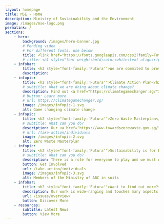 ```yaml
---
layout: homepage
title: MSE - Home
description: Ministry of Sustainability and the Environment
image: /images/mse-logo.png
permalink: /
sections:
    - hero:
        background: /images/hero-banner.jpg 
        # Pending video
        # For different fonts, use below
        title: <link href="https://fonts.googleapis.com/css2?family=Futura:ital,wght@0,700;1,700&display=swap" rel="stylesheet"><h1 style="font-family:'Futura','Lato';color:white;text-align:right;font-size:0.8em;line-height:1.1em">Sustainable.<br> Resource-efficient.<br>Climate-resilient.</h1>
        # title: <h1 style="font-weight:bold;color:white;text-align:right;font-size:0.8em;">Sustainable.<br> Resource-efficient.<br>Climate-resilient.<h1>
    - infobar:
        title: <h2 style="font-family:'Futura'">We are commited to providing Singaporeans with a clean and sustainable environment, and resilient supplies of safe food and water.</h2>
        description:  
    - infopic:
        title: <h2 style="font-family:'Futura'">Climate Action Plan</h2>
        # subtitle: What we are doing about climate change?
        description: Find out <a href="https://climategamechanger.sg/">what we are doing</a> to strengthen our climate change resilience and transition to a low-carbon future.
        # button: Learn more
        # url: https://climategamechanger.sg/
        image: /images/infopic-1.svg
        alt: Game changing climate change
    - infopic:
        title: <h2 style="font-family:'Futura'">Zero Waste Masterplan</h2>
        # subtitle: What can you do?
        description: Our <a href="https://www.towardszerowaste.gov.sg/">Zero Waste Masterplan</a> maps out key strategies including adopting a circular economy approach to waste and resource management and more. 
        # url: /take-action/individuals
        image: /images/infopic-2.svg
        alt: Zero Waste Masterplan
    - infopic:
        title: <h2 style="font-family:'Futura'">Sustainability is for Everyone</h2>
        # subtitle: What can you do?
        description: There is a role for everyone to play and we must work together, so that future generations will continue to enjoy the green and liveable island we call home.
        button: Get Involved
        url: /take-action/individuals
        image: /images/infopic-3.svg
        alt: Members of the Ministry of ABC in suits
    - infobar:
        title: <h2 style="font-family:'Futura'">Want to find out more?</h2>
        description: Our work is wide-ranging and touches many aspects of our lives. <br>Learn how our policies to tackle these issues.
        url: /issues/overview/
        button: Discover More
    - resources:
        subtitle: Latest News
        button: View More
---
```

